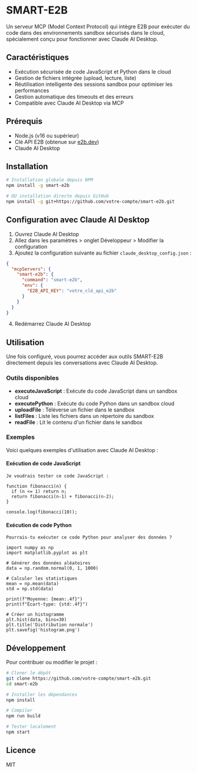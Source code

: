# SMART-E2B

Un serveur MCP (Model Context Protocol) qui intègre E2B pour exécuter du code dans des environnements sandbox sécurisés dans le cloud, spécialement conçu pour fonctionner avec Claude AI Desktop.

## Caractéristiques

- Exécution sécurisée de code JavaScript et Python dans le cloud
- Gestion de fichiers intégrée (upload, lecture, liste)
- Réutilisation intelligente des sessions sandbox pour optimiser les performances
- Gestion automatique des timeouts et des erreurs
- Compatible avec Claude AI Desktop via MCP

## Prérequis

- Node.js (v16 ou supérieur)
- Clé API E2B (obtenue sur [e2b.dev](https://e2b.dev))
- Claude AI Desktop

## Installation

```bash
# Installation globale depuis NPM
npm install -g smart-e2b

# OU installation directe depuis GitHub
npm install -g git+https://github.com/votre-compte/smart-e2b.git
```

## Configuration avec Claude AI Desktop

1. Ouvrez Claude AI Desktop
2. Allez dans les paramètres > onglet Développeur > Modifier la configuration
3. Ajoutez la configuration suivante au fichier `claude_desktop_config.json` :

```json
{
  "mcpServers": {
    "smart-e2b": {
      "command": "smart-e2b",
      "env": {
        "E2B_API_KEY": "votre_clé_api_e2b"
      }
    }
  }
}
```

4. Redémarrez Claude AI Desktop

## Utilisation

Une fois configuré, vous pourrez accéder aux outils SMART-E2B directement depuis les conversations avec Claude AI Desktop.

### Outils disponibles

- **executeJavaScript** : Exécute du code JavaScript dans un sandbox cloud
- **executePython** : Exécute du code Python dans un sandbox cloud
- **uploadFile** : Téléverse un fichier dans le sandbox
- **listFiles** : Liste les fichiers dans un répertoire du sandbox
- **readFile** : Lit le contenu d'un fichier dans le sandbox

### Exemples

Voici quelques exemples d'utilisation avec Claude AI Desktop :

#### Exécution de code JavaScript

```
Je voudrais tester ce code JavaScript :

function fibonacci(n) {
  if (n <= 1) return n;
  return fibonacci(n-1) + fibonacci(n-2);
}

console.log(fibonacci(10));
```

#### Exécution de code Python

```
Pourrais-tu exécuter ce code Python pour analyser des données ?

import numpy as np
import matplotlib.pyplot as plt

# Générer des données aléatoires
data = np.random.normal(0, 1, 1000)

# Calculer les statistiques
mean = np.mean(data)
std = np.std(data)

print(f"Moyenne: {mean:.4f}")
print(f"Écart-type: {std:.4f}")

# Créer un histogramme
plt.hist(data, bins=30)
plt.title('Distribution normale')
plt.savefig('histogram.png')
```

## Développement

Pour contribuer ou modifier le projet :

```bash
# Cloner le dépôt
git clone https://github.com/votre-compte/smart-e2b.git
cd smart-e2b

# Installer les dépendances
npm install

# Compiler
npm run build

# Tester localement
npm start
```

## Licence

MIT
